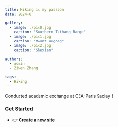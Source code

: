 ```yaml
---
title: Hiking is my passion
date: 2024-0

gallery:
  - image: ./pic0.jpg
    caption: "Southern Taihang Range"
  - image: ./pic1.jpg
    caption: "Mount Wugong"
  - image: ./pic2.jpg
    caption: "Shexian"

authors:
  - admin
  - Ziwen Zhang

tags:
  - Hiking
---
```


Conducted academic exchange at CEA-Paris Saclay！

### Get Started
- 👉 [**Create a new site**](https://hugoblox.com/templates/)